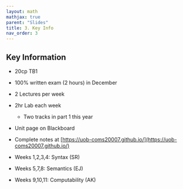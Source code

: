 ```yaml
---
layout: math
mathjax: true
parent: "Slides"
title: 3. Key Info
nav_order: 3
---
```


## Key Information

* 20cp TB1
* 100% written exam (2 hours) in December
* 2 Lectures per week
* 2hr Lab each week
    - Two tracks in part 1 this year
* Unit page on Blackboard
* Complete notes at [https://uob-coms20007.github.io/](https://uob-coms20007.github.io/)

* Weeks 1,2,3,4: Syntax (SR)
* Weeks 5,7,8: Semantics (EJ)
* Weeks 9,10,11: Computability (AK)

